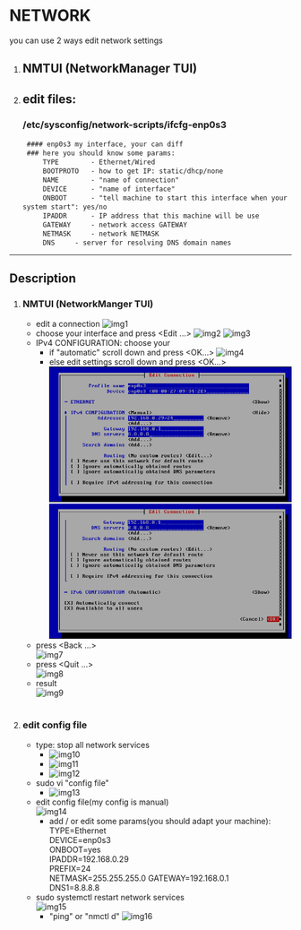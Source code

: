 # NETWORK

you can use 2 ways edit network settings
1. ## NMTUI (NetworkManager TUI)
2. ## edit files:
	### /etc/sysconfig/network-scripts/ifcfg-enp0s3  
		#### enp0s3 my interface, your can diff
		### here you should know some params:
			TYPE 		- Ethernet/Wired
			BOOTPROTO	- how to get IP: static/dhcp/none
			NAME		- "name of connection"
			DEVICE		- "name of interface"
			ONBOOT		- "tell machine to start this interface when your system start": yes/no
			IPADDR		- IP address that this machine will be use
			GATEWAY		- network access GATEWAY
			NETMASK		- network NETMASK
			DNS		- server for resolving DNS domain names
***

## Description
1. ### NMTUI (NetworkManger TUI)
	* edit a connection
	![img1](./imgs/1.png)  
	* choose your interface and press <Edit ...>
	![img2](./imgs/2.png)
	![img3](./imgs/3.png)  
	* IPv4 CONFIGURATION: choose your
		- if "automatic" scroll down and press <OK...> 
		![img4](./imgs/4.png)  
		- else edit settings scroll down and press <OK...>  
		![img5](./imgs/5.png)  
		![img6](./imgs/6.png)  
	* press <Back ...>  
	![img7](./imgs/7.png)  
	* press <Quit ...>  
	![img8](./imgs/8.png)  
	* result  
	![img9](./imgs/9.png)  

#
2. ### edit config file
	* type: stop all network services
		- ![img10](./imgs/10.png)  
		- ![img11](./imgs/11.png)  
		- ![img12](./imgs/12.png)  
	* sudo vi "config file"
		- ![img13](./imgs/13.png)  
	* edit config file(my config is manual)  
		![img14](./imgs/14.png)  
		- add / or edit some params(you should adapt your machine):  
			TYPE=Ethernet  
			DEVICE=enp0s3    
			ONBOOT=yes  
			IPADDR=192.168.0.29  
			PREFIX=24  
			NETMASK=255.255.255.0
			GATEWAY=192.168.0.1  
			DNS1=8.8.8.8
	* sudo systemctl restart network services  
		![img15](./imgs/15.png)  
		- "ping" or "nmctl d"
		![img16](./imgs/16.png)
